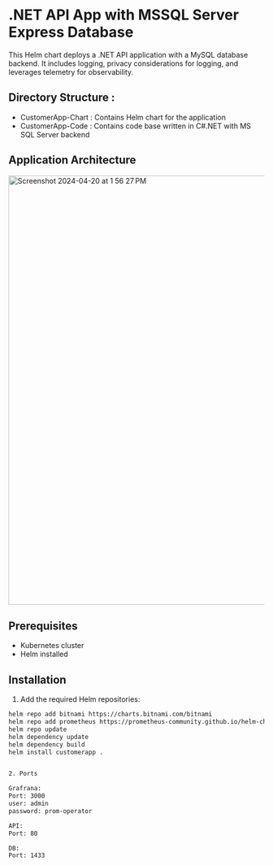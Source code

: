 # .NET API App with MSSQL Server Express Database

This Helm chart deploys a .NET API application with a MySQL database backend. It includes logging, privacy considerations for logging, and leverages telemetry for observability.

## Directory Structure :
- CustomerApp-Chart : Contains Helm chart for the application
- CustomerApp-Code : Contains code base written in C#.NET with MS SQL Server backend

## Application Architecture
<img width="845" alt="Screenshot 2024-04-20 at 1 56 27 PM" src="https://github.com/sunilkanveri/customerapp/assets/6409289/bb2e82b6-1172-4cf4-a9dd-33cd46fe6eb5">

## Prerequisites

- Kubernetes cluster
- Helm installed

## Installation

1. Add the required Helm repositories:

```bash
helm repo add bitnami https://charts.bitnami.com/bitnami
helm repo add prometheus https://prometheus-community.github.io/helm-charts
helm repo update
helm dependency update
helm dependency build
helm install customerapp .


2. Ports

Grafrana:
Port: 3000
user: admin
password: prom-operator

API:
Port: 80

DB:
Port: 1433
